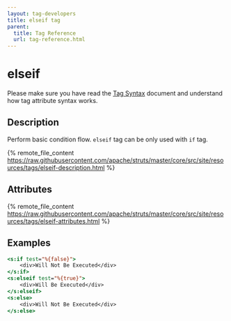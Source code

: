 ```yaml
---
layout: tag-developers
title: elseif tag
parent:
  title: Tag Reference
  url: tag-reference.html
---
```


# elseif

Please make sure you have read the [Tag Syntax](tag-syntax) document and understand how tag attribute syntax works.

## Description

Perform basic condition flow. `elseif` tag can be only used with `if` tag.

{% remote_file_content https://raw.githubusercontent.com/apache/struts/master/core/src/site/resources/tags/elseif-description.html %}

## Attributes

{% remote_file_content https://raw.githubusercontent.com/apache/struts/master/core/src/site/resources/tags/elseif-attributes.html %}

## Examples

```jsp
<s:if test="%{false}">
    <div>Will Not Be Executed</div>
</s:if>
<s:elseif test="%{true}">
    <div>Will Be Executed</div>
</s:elseif>
<s:else>
    <div>Will Not Be Executed</div>
</s:else>
```
